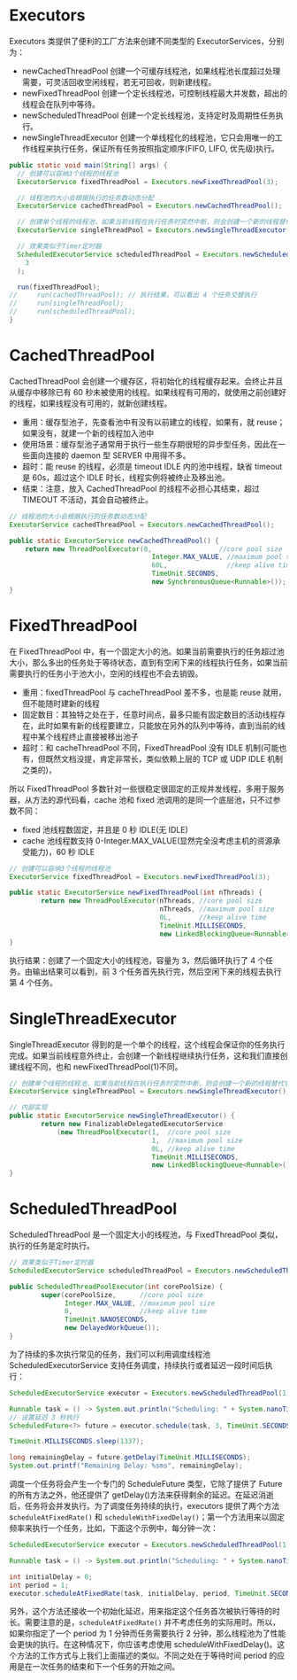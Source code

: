 # Executors

Executors 类提供了便利的工厂方法来创建不同类型的 ExecutorServices，分别为：

- newCachedThreadPool 创建一个可缓存线程池，如果线程池长度超过处理需要，可灵活回收空闲线程，若无可回收，则新建线程。
- newFixedThreadPool 创建一个定长线程池，可控制线程最大并发数，超出的线程会在队列中等待。
- newScheduledThreadPool 创建一个定长线程池，支持定时及周期性任务执行。
- newSingleThreadExecutor 创建一个单线程化的线程池，它只会用唯一的工作线程来执行任务，保证所有任务按照指定顺序(FIFO, LIFO, 优先级)执行。

```java
public static void main(String[] args) {
  // 创建可以容纳3个线程的线程池
  ExecutorService fixedThreadPool = Executors.newFixedThreadPool(3);

  // 线程池的大小会根据执行的任务数动态分配
  ExecutorService cachedThreadPool = Executors.newCachedThreadPool();

  // 创建单个线程的线程池，如果当前线程在执行任务时突然中断，则会创建一个新的线程替代它继续执行任务
  ExecutorService singleThreadPool = Executors.newSingleThreadExecutor();

  // 效果类似于Timer定时器
  ScheduledExecutorService scheduledThreadPool = Executors.newScheduledThreadPool(
    3
  );

  run(fixedThreadPool);
//	   run(cachedThreadPool); // 执行结果，可以看出 4 个任务交替执行
//	   run(singleThreadPool);
//	   run(scheduledThreadPool);
}
```

# CachedThreadPool

CachedThreadPool 会创建一个缓存区，将初始化的线程缓存起来。会终止并且从缓存中移除已有 60 秒未被使用的线程。如果线程有可用的，就使用之前创建好的线程，如果线程没有可用的，就新创建线程。

- 重用：缓存型池子，先查看池中有没有以前建立的线程，如果有，就 reuse；如果没有，就建一个新的线程加入池中
- 使用场景：缓存型池子通常用于执行一些生存期很短的异步型任务，因此在一些面向连接的 daemon 型 SERVER 中用得不多。
- 超时：能 reuse 的线程，必须是 timeout IDLE 内的池中线程，缺省 timeout 是 60s，超过这个 IDLE 时长，线程实例将被终止及移出池。
- 结束：注意，放入 CachedThreadPool 的线程不必担心其结束，超过 TIMEOUT 不活动，其会自动被终止。

```java
// 线程池的大小会根据执行的任务数动态分配
ExecutorService cachedThreadPool = Executors.newCachedThreadPool();

public static ExecutorService newCachedThreadPool() {
    return new ThreadPoolExecutor(0,                 //core pool size
                                    Integer.MAX_VALUE, //maximum pool size
                                    60L,               //keep alive time
                                    TimeUnit.SECONDS,
                                    new SynchronousQueue<Runnable>());
}
```

# FixedThreadPool

在 FixedThreadPool 中，有一个固定大小的池。如果当前需要执行的任务超过池大小，那么多出的任务处于等待状态，直到有空闲下来的线程执行任务，如果当前需要执行的任务小于池大小，空闲的线程也不会去销毁。

- 重用：fixedThreadPool 与 cacheThreadPool 差不多，也是能 reuse 就用，但不能随时建新的线程
- 固定数目：其独特之处在于，任意时间点，最多只能有固定数目的活动线程存在，此时如果有新的线程要建立，只能放在另外的队列中等待，直到当前的线程中某个线程终止直接被移出池子
- 超时：和 cacheThreadPool 不同，FixedThreadPool 没有 IDLE 机制(可能也有，但既然文档没提，肯定非常长，类似依赖上层的 TCP 或 UDP IDLE 机制之类的)，

所以 FixedThreadPool 多数针对一些很稳定很固定的正规并发线程，多用于服务器，从方法的源代码看，cache 池和 fixed 池调用的是同一个底层池，只不过参数不同：

- fixed 池线程数固定，并且是 0 秒 IDLE(无 IDLE)
- cache 池线程数支持 0-Integer.MAX_VALUE(显然完全没考虑主机的资源承受能力)，60 秒 IDLE

```java
// 创建可以容纳3个线程的线程池
ExecutorService fixedThreadPool = Executors.newFixedThreadPool(3);

public static ExecutorService newFixedThreadPool(int nThreads) {
        return new ThreadPoolExecutor(nThreads, //core pool size
                                      nThreads, //maximum pool size
                                      0L,       //keep alive time
                                      TimeUnit.MILLISECONDS,
                                      new LinkedBlockingQueue<Runnable>());
}


```

执行结果：创建了一个固定大小的线程池，容量为 3，然后循环执行了 4 个任务。由输出结果可以看到，前 3 个任务首先执行完，然后空闲下来的线程去执行第 4 个任务。

# SingleThreadExecutor

SingleThreadExecutor 得到的是一个单个的线程，这个线程会保证你的任务执行完成。如果当前线程意外终止，会创建一个新线程继续执行任务，这和我们直接创建线程不同，也和 newFixedThreadPool(1)不同。

```java
// 创建单个线程的线程池，如果当前线程在执行任务时突然中断，则会创建一个新的线程替代它继续执行任务
ExecutorService singleThreadPool = Executors.newSingleThreadExecutor();

// 内部实现
public static ExecutorService newSingleThreadExecutor() {
        return new FinalizableDelegatedExecutorService
            (new ThreadPoolExecutor(1,  //core pool size
                                    1,  //maximum pool size
                                    0L, //keep alive time
                                    TimeUnit.MILLISECONDS,
                                    new LinkedBlockingQueue<Runnable>()));
}
```

# ScheduledThreadPool

ScheduledThreadPool 是一个固定大小的线程池，与 FixedThreadPool 类似，执行的任务是定时执行。

```java
// 效果类似于Timer定时器
ScheduledExecutorService scheduledThreadPool = Executors.newScheduledThreadPool(3);

public ScheduledThreadPoolExecutor(int corePoolSize) {
        super(corePoolSize,      //core pool size
              Integer.MAX_VALUE, //maximum pool size
              0,                 //keep alive time
              TimeUnit.NANOSECONDS,
              new DelayedWorkQueue());
}
```

为了持续的多次执行常见的任务，我们可以利用调度线程池 ScheduledExecutorService 支持任务调度，持续执行或者延迟一段时间后执行：

```java
ScheduledExecutorService executor = Executors.newScheduledThreadPool(1);

Runnable task = () -> System.out.println("Scheduling: " + System.nanoTime());
// 设置延迟 3 秒执行
ScheduledFuture<?> future = executor.schedule(task, 3, TimeUnit.SECONDS);

TimeUnit.MILLISECONDS.sleep(1337);

long remainingDelay = future.getDelay(TimeUnit.MILLISECONDS);
System.out.printf("Remaining Delay: %sms", remainingDelay);
```

调度一个任务将会产生一个专门的 ScheduleFuture 类型，它除了提供了 Future 的所有方法之外，他还提供了 getDelay()方法来获得剩余的延迟。在延迟消逝后，任务将会并发执行。为了调度任务持续的执行，executors 提供了两个方法 s`cheduleAtFixedRate()` 和 `scheduleWithFixedDelay()`；第一个方法用来以固定频率来执行一个任务，比如，下面这个示例中，每分钟一次：

```java
ScheduledExecutorService executor = Executors.newScheduledThreadPool(1);

Runnable task = () -> System.out.println("Scheduling: " + System.nanoTime());

int initialDelay = 0;
int period = 1;
executor.scheduleAtFixedRate(task, initialDelay, period, TimeUnit.SECONDS);
```

另外，这个方法还接收一个初始化延迟，用来指定这个任务首次被执行等待的时长。需要注意的是，`scheduleAtFixedRate()` 并不考虑任务的实际用时。所以，如果你指定了一个 period 为 1 分钟而任务需要执行 2 分钟，那么线程池为了性能会更快的执行。在这种情况下，你应该考虑使用 scheduleWithFixedDelay()。这个方法的工作方式与上我们上面描述的类似。不同之处在于等待时间 period 的应用是在一次任务的结束和下一个任务的开始之间。
